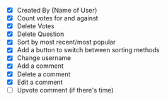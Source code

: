 - [x] Created By {Name of User}
- [x] Count votes for and against
- [x] Delete Votes
- [x] Delete Question
- [x] Sort by most recent/most popular
- [x] Add a button to switch between sorting methods
- [x] Change username
- [x] Add a comment
- [x] Delete a comment
- [x] Edit a comment
- [ ] Upvote comment (if there's time)
